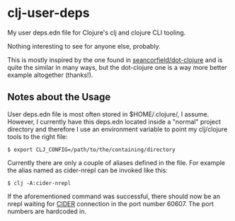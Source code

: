 # clj-user-deps

My user deps.edn file for Clojure's clj and clojure CLI tooling.

Nothing interesting to see for anyone else, probably.

This is mostly inspired by the one found in [seancorfield/dot-clojure](https://github.com/seancorfield/dot-clojure) and is quite the similar in many ways, but the dot-clojure one is a way more better example altogether (thanks!).


## Notes about the Usage

User deps.edn file is most often stored in $HOME/.clojure/, I assume. However, I currently have this deps.edn located inside a "normal" project directory and therefore I use an environment variable to point my clj/clojure tools to the right file:

```
$ export CLJ_CONFIG=/path/to/the/containing/directory
```

Currently there are only a couple of aliases defined in the file. For example the alias named as cider-nrepl can be invoked like this:

```
$ clj -A:cider-nrepl
```
If the aforementioned command was successful, there should now be an nrepl waiting for [CIDER](https://github.com/clojure-emacs/cider) connection in the port number 60607. The port numbers are hardcoded in. 
